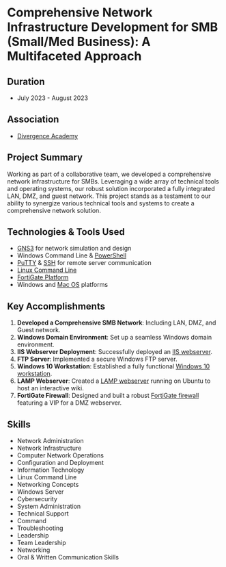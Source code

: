 # Comprehensive Network Infrastructure Development for SMB (Small/Med Business): A Multifaceted Approach

## Duration
* July 2023 - August 2023

## Association
* [Divergence Academy](https://www.divergenceacademy.com/)

## Project Summary
Working as part of a collaborative team, we developed a comprehensive network infrastructure for SMBs. Leveraging a wide array of technical tools and operating systems, our robust solution incorporated a fully integrated LAN, DMZ, and guest network. This project stands as a testament to our ability to synergize various technical tools and systems to create a comprehensive network solution.

## Technologies & Tools Used
- [GNS3](https://www.gns3.com/) for network simulation and design
- Windows Command Line & [PowerShell](https://docs.microsoft.com/en-us/powershell/)
- [PuTTY](https://www.putty.org/) & [SSH](https://www.ssh.com/ssh/) for remote server communication
- [Linux Command Line](https://en.wikipedia.org/wiki/Linux_terminal)
- [FortiGate Platform](https://www.fortinet.com/products/next-generation-firewall)
- Windows and [Mac OS](https://www.apple.com/macos/monterey/) platforms

## Key Accomplishments
1. **Developed a Comprehensive SMB Network**: Including LAN, DMZ, and Guest network.
2. **Windows Domain Environment**: Set up a seamless Windows domain environment.
3. **IIS Webserver Deployment**: Successfully deployed an [IIS webserver](https://www.iis.net/).
4. **FTP Server**: Implemented a secure Windows FTP server.
5. **Windows 10 Workstation**: Established a fully functional [Windows 10 workstation](https://www.microsoft.com/en-us/windows/get-windows-10).
6. **LAMP Webserver**: Created a [LAMP webserver](https://www.linux.com/training-tutorials/how-create-network-lamp-stack/) running on Ubuntu to host an interactive wiki.
7. **FortiGate Firewall**: Designed and built a robust [FortiGate firewall](https://www.fortinet.com/products/next-generation-firewall) featuring a VIP for a DMZ webserver.

## Skills
- Network Administration
- Network Infrastructure
- Computer Network Operations
- Configuration and Deployment
- Information Technology
- Linux Command Line
- Networking Concepts
- Windows Server
- Cybersecurity
- System Administration
- Technical Support
- Command
- Troubleshooting
- Leadership
- Team Leadership
- Networking
- Oral & Written Communication Skills
